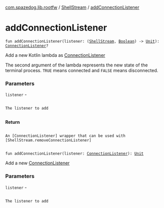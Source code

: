 [com.spazedog.lib.rootfw](../index.md) / [ShellStream](index.md) / [addConnectionListener](.)

# addConnectionListener

`fun addConnectionListener(listener: (`[`ShellStream`](index.md)`, `[`Boolean`](https://kotlinlang.org/api/latest/jvm/stdlib/kotlin/-boolean/index.html)`) -> `[`Unit`](https://kotlinlang.org/api/latest/jvm/stdlib/kotlin/-unit/index.html)`): `[`ConnectionListener`](-interfaces/-connection-listener/index.md)`?`

Add a new Kotlin lambda as [ConnectionListener](-interfaces/-connection-listener/index.md)

The second argument of the lambda represents the new state of the terminal process.
`TRUE` means connected and `FALSE` means disconnected.

### Parameters

`listener` -

```

```
    The listener to add
```

```

**Return**

```

```
    An [ConnectionListener] wrapper that can be used with [ShellStream.removeConnectionListener]
```

```

`fun addConnectionListener(listener: `[`ConnectionListener`](-interfaces/-connection-listener/index.md)`): `[`Unit`](https://kotlinlang.org/api/latest/jvm/stdlib/kotlin/-unit/index.html)

Add a new [ConnectionListener](-interfaces/-connection-listener/index.md)

### Parameters

`listener` -

```

```
    The listener to add
```

```

